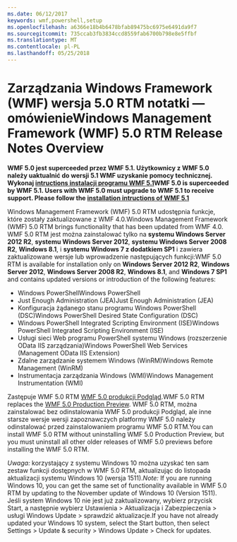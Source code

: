 ```yaml
---
ms.date: 06/12/2017
keywords: wmf,powershell,setup
ms.openlocfilehash: a6366e18b4b6478bfab89475bc6975e6491da9f7
ms.sourcegitcommit: 735ccab3fb3834ccd8559fab6700b798e8e5ffbf
ms.translationtype: MT
ms.contentlocale: pl-PL
ms.lasthandoff: 05/25/2018
---
```

# <a name="windows-management-framework-wmf-50-rtm-release-notes-overview"></a><span data-ttu-id="af1b7-102">Zarządzania Windows Framework (WMF) wersja 5.0 RTM notatki — omówienie</span><span class="sxs-lookup"><span data-stu-id="af1b7-102">Windows Management Framework (WMF) 5.0 RTM Release Notes Overview</span></span>

<span data-ttu-id="af1b7-103">**WMF 5.0 jest superceeded przez WMF 5.1. Użytkownicy z WMF 5.0 należy uaktualnić do wersji 5.1 WMF uzyskanie pomocy technicznej. Wykonaj [intructions instalacji programu WMF 5.1](../5.1/install-configure.md)**</span><span class="sxs-lookup"><span data-stu-id="af1b7-103">**WMF 5.0 is superceeded by WMF 5.1. Users with WMF 5.0 must upgrade to WMF 5.1 to receive support. Please follow the [installation intructions of WMF 5.1](../5.1/install-configure.md)**</span></span>

<span data-ttu-id="af1b7-104">Windows Management Framework (WMF) 5.0 RTM udostępnia funkcje, które zostały zaktualizowane z WMF 4.0.</span><span class="sxs-lookup"><span data-stu-id="af1b7-104">Windows Management Framework (WMF) 5.0 RTM brings functionality that has been updated from WMF 4.0.</span></span> <span data-ttu-id="af1b7-105">WMF 5.0 RTM jest można zainstalować tylko na **systemu Windows Server 2012 R2**, **systemu Windows Server 2012**, **systemu Windows Server 2008 R2**, **Windows 8.1**, i **systemu Windows 7 z dodatkiem SP1** i zawiera zaktualizowane wersje lub wprowadzenie następujących funkcji:</span><span class="sxs-lookup"><span data-stu-id="af1b7-105">WMF 5.0 RTM is available for installation only on **Windows Server 2012 R2**, **Windows Server 2012**, **Windows Server 2008 R2**, **Windows 8.1**, and **Windows 7 SP1** and contains updated versions or introduction of the following features:</span></span>

- <span data-ttu-id="af1b7-106">Windows PowerShell</span><span class="sxs-lookup"><span data-stu-id="af1b7-106">Windows PowerShell</span></span>
- <span data-ttu-id="af1b7-107">Just Enough Administration (JEA)</span><span class="sxs-lookup"><span data-stu-id="af1b7-107">Just Enough Administration (JEA)</span></span>
- <span data-ttu-id="af1b7-108">Konfiguracja żądanego stanu programu Windows PowerShell (DSC)</span><span class="sxs-lookup"><span data-stu-id="af1b7-108">Windows PowerShell Desired State Configuration (DSC)</span></span>
- <span data-ttu-id="af1b7-109">Windows PowerShell Integrated Scripting Environment (ISE)</span><span class="sxs-lookup"><span data-stu-id="af1b7-109">Windows PowerShell Integrated Scripting Environment (ISE)</span></span>
- <span data-ttu-id="af1b7-110">Usługi sieci Web programu PowerShell systemu Windows (rozszerzenie OData IIS zarządzania)</span><span class="sxs-lookup"><span data-stu-id="af1b7-110">Windows PowerShell Web Services (Management OData IIS Extension)</span></span>
- <span data-ttu-id="af1b7-111">Zdalne zarządzanie systemem Windows (WinRM)</span><span class="sxs-lookup"><span data-stu-id="af1b7-111">Windows Remote Management (WinRM)</span></span>
- <span data-ttu-id="af1b7-112">Instrumentacja zarządzania Windows (WMI)</span><span class="sxs-lookup"><span data-stu-id="af1b7-112">Windows Management Instrumentation (WMI)</span></span>

<span data-ttu-id="af1b7-113">Zastępuje WMF 5.0 RTM [WMF 5.0 produkcji Podgląd](http://blogs.msdn.com/b/powershell/archive/2015/08/31/windows-management-framework-5-0-production-preview-is-now-available.aspx).</span><span class="sxs-lookup"><span data-stu-id="af1b7-113">WMF 5.0 RTM replaces the [WMF 5.0 Production Preview](http://blogs.msdn.com/b/powershell/archive/2015/08/31/windows-management-framework-5-0-production-preview-is-now-available.aspx).</span></span> <span data-ttu-id="af1b7-114">WMF 5.0 RTM, można zainstalować bez odinstalowania WMF 5.0 produkcji Podgląd, ale inne starsze wersje wersji zapoznawczych platformy WMF 5.0 należy odinstalować przed zainstalowaniem programu WMF 5.0 RTM.</span><span class="sxs-lookup"><span data-stu-id="af1b7-114">You can install WMF 5.0 RTM without uninstalling WMF 5.0 Production Preview, but you must uninstall all other older releases of WMF 5.0 previews before installing the WMF 5.0 RTM.</span></span>

<span data-ttu-id="af1b7-115">*Uwaga:* korzystający z systemu Windows 10 można uzyskać ten sam zestaw funkcji dostępnych w WMF 5.0 RTM, aktualizując do listopada aktualizacji systemu Windows 10 (wersja 1511).</span><span class="sxs-lookup"><span data-stu-id="af1b7-115">*Note:* If you are running Windows 10, you can get the same set of functionality available in WMF 5.0 RTM by updating to the November update of Windows 10 (Version 1511).</span></span> <span data-ttu-id="af1b7-116">Jeśli system Windows 10 nie jest już zaktualizowany, wybierz przycisk Start, a następnie wybierz Ustawienia > Aktualizacja i Zabezpieczenia > usługi Windows Update > sprawdzić aktualizacje.</span><span class="sxs-lookup"><span data-stu-id="af1b7-116">If you have not already updated your Windows 10 system, select the Start button, then select Settings > Update & security > Windows Update > Check for updates.</span></span>
